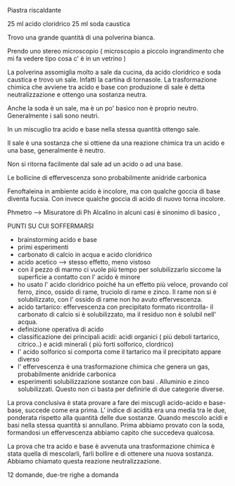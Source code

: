 Piastra riscaldante

25 ml acido cloridrico 
25 ml soda caustica

Trovo una grande quantità di una polverina bianca.

Prendo uno stereo microscopio ( microscopio a piccolo ingrandimento che mi fa vedere tipo cosa c' è in un vetrino ) 

La polverina assomiglia molto a sale da cucina, da acido cloridrico e soda caustica e trovo un sale. Infatti la cartina di tornasole. La trasformazione chimica che avviene tra acido e base con produzione di sale è detta neutralizzazione e ottengo una sostanza neutra.

Anche la soda è un sale, ma è un po' basico non è proprio neutro. Generalmente i sali sono neutri.

In un miscuglio tra acido e base nella stessa quantità ottengo sale.

Il sale è una sostanza che si ottiene da una reazione chimica tra un acido e una base, generalmente è neutro.

Non si ritorna facilmente dal sale ad un acido o ad una base.

Le bollicine di effervescenza sono probabilmente anidride carbonica

Fenoftaleina in ambiente acido è incolore, ma con qualche goccia di base diventa fucsia. Con invece qualche goccia di acido di nuovo torna incolore.

Phmetro --> Misuratore di Ph
Alcalino in alcuni casi è sinonimo di basico ,


PUNTI SU CUI SOFFERMARSI

- brainstorming acido e base
- primi esperimenti
- carbonato di calcio in acqua e acido cloridrico
- acido acetico --> stesso effetto, meno vistoso
- con il pezzo di marmo ci vuole più tempo per solubilizzarlo  siccome la superficie a contatto con l' acido è minore
- ho usato l' acido cloridrico poiché ha un effetto più veloce, provando col ferro, zinco, ossido di rame, truciolo di rame e zinco. Il rame non si è solubilizzato, con l' ossido di rame non ho avuto effervescenza.
- acido tartarico: effervescenza con precipitato formato
ricontrolla- il carbonato di calcio si è solubilizzato, ma il residuo non è solubil nell' acqua.
- definizione operativa di acido
- classificazione dei principali acidi: acidi organici ( più deboli tartarico, citrico..) e acidi minerali ( più forti solforico, clordrico) 
- l' acido solforico si comporta come il tartarico ma il precipitato appare diverso
- l' effervescenza è una trasformazione chimica che genera un gas, probabilmente anidride carbonica
- esperimenti solubilizzazione sostanze con basi . Alluminio e zinco solubilizzati. Questo non ci basta per definirle di due categorie diverse. 

La prova conclusiva è stata provare a fare dei miscugli acido-acido e base-base, succede come era prima. L' indice di acidità era una media tra le due, ponderata rispetto alla quantità delle due sostanze.
Quando mescolo acidi e basi nella stessa quantità si annullano. Prima abbiamo provato con la soda, formandosi un effervescenza abbiamo capito che succedeva qualcosa.

La prova che tra acido e base è avvenuta una trasformazione chimica è stata quella di mescolarli, farli bollire e di ottenere una nuova sostanza. Abbiamo chiamato questa reazione neutralizzazione. 

12 domande, due-tre righe a domanda
